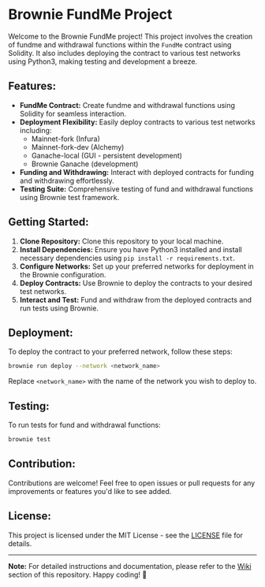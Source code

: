 # Brownie FundMe Project

Welcome to the Brownie FundMe project! This project involves the creation of fundme and withdrawal functions within the `FundMe` contract using Solidity. It also includes deploying the contract to various test networks using Python3, making testing and development a breeze.

## Features:
- **FundMe Contract:** Create fundme and withdrawal functions using Solidity for seamless interaction.
- **Deployment Flexibility:** Easily deploy contracts to various test networks including:
  - Mainnet-fork (Infura)
  - Mainnet-fork-dev (Alchemy)
  - Ganache-local (GUI - persistent development)
  - Brownie Ganache (development)
- **Funding and Withdrawing:** Interact with deployed contracts for funding and withdrawing effortlessly.
- **Testing Suite:** Comprehensive testing of fund and withdrawal functions using Brownie test framework.

## Getting Started:

1. **Clone Repository:** Clone this repository to your local machine.
2. **Install Dependencies:** Ensure you have Python3 installed and install necessary dependencies using `pip install -r requirements.txt`.
3. **Configure Networks:** Set up your preferred networks for deployment in the Brownie configuration.
4. **Deploy Contracts:** Use Brownie to deploy the contracts to your desired test networks.
5. **Interact and Test:** Fund and withdraw from the deployed contracts and run tests using Brownie.

## Deployment:
To deploy the contract to your preferred network, follow these steps:

```bash
brownie run deploy --network <network_name>
```

Replace `<network_name>` with the name of the network you wish to deploy to.

## Testing:
To run tests for fund and withdrawal functions:

```bash
brownie test
```

## Contribution:
Contributions are welcome! Feel free to open issues or pull requests for any improvements or features you'd like to see added.

## License:
This project is licensed under the MIT License - see the [LICENSE](LICENSE) file for details.

---

**Note:** For detailed instructions and documentation, please refer to the [Wiki](wiki) section of this repository. Happy coding! 🚀
